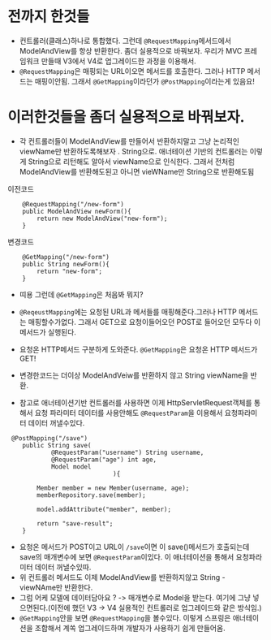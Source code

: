# 전까지 한것들

- 컨트롤러(클래스)하나로 통합했다. 그런데 `@RequestMapping`메서드에서 ModelAndView를 항상 반환한다. 좀더 실용적으로 바꿔보자. 우리가 MVC 프레임워크 만들때 V3에서 V4로 업그레이드한 과정을 이용해서.
- `@RequestMapping`은 매핑되는 URL이오면 메서드를 호출한다. 그러나 HTTP 메서드는 매핑이안됨. 그래서 `@GetMapping`이라던가 `@PostMapping`이라는게 있음요!

# 이러한것들을 좀더 실용적으로 바꿔보자.

- 각 컨트롤러들이 ModelAndView를 만들어서 반환하지말고 그냥 논리적인 viewName만 반환하도록해보자 . String으로.
  애너테이션 기반의 컨트롤러는 이렇게 String으로 리턴해도 알아서 viewName으로 인식한다. 그래서 전처럼 ModelAndView를 반환해도된고 아니면 vieWName만 String으로 반환해도됨

이전코드

```
    @RequestMapping("/new-form")
    public ModelAndView newForm(){
        return new ModelAndView("new-form");
    }
```

변경코드

```
    @GetMapping("/new-form")
    public String newForm(){
        return "new-form";
    }
```

- 띠용 그런데 `@GetMapping`은 처음봐 뭐지?
- `@ReqeustMapping`에는 요청된 URL과 메서들를 매핑해준다.그러나 HTTP 메서드는 매핑할수가없다. 그래서 GET으로 요청이들어오던 POST로 들어오던 모두다 이 메서드가 실행된다.
- 요청온 HTTP메서드 구분하게 도와준다. `@GetMapping`은 요청온 HTTP 메서드가 GET!

- 변경한코드는 더이상 ModelAndVeiw를 반환하지 않고 String viewName을 반환.

- 참고로 애너테이션기반 컨트롤러를 사용하면 이제 HttpServletRequest객체를 통해서 요청 파라미터 데이터를 사용안해도 `@RequestParam`을 이용해서 요청파라미터 데이터 꺼낼수있다.

```
 @PostMapping("/save")
    public String save(
            @RequestParam("username") String username,
            @RequestParam("age") int age,
            Model model
                             ){

        Member member = new Member(username, age);
        memberRepository.save(member);

        model.addAttribute("member", member);

        return "save-result";
    }
```

- 요청온 메서드가 POST이고 URL이 `/save`이면 이 save()메서드가 호출되는데 save의 매개변수에 보면 `@RequestParam`이있다. 이 애너테이션을 통해서 요청파라미터 데이터 꺼낼수있따.
- 위 컨트롤러 메서드도 이제 ModelAndView를 반환하지않고 String - viewNAme만 반환한다.
- 그럼 어케 모델에 데이터담아요 ? -> 매개변수로 Model을 받는다. 여기에 그냥 넣으면된다.(이전에 했던 V3 -> V4 실용적인 컨트롤러로 업그레이드와 같은 방식임.)
- `@GetMapping`안을 보면 `@RequestMapping`을 볼수있다. 이렇게 스프링은 애너테이션을 조합해서 계쏙 업그레이드하며 개발자가 사용하기 쉽게 만들어옴.
